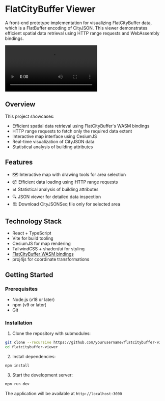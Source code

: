 # FlatCityBuffer Viewer

A front-end prototype implementation for visualizing FlatCityBuffer data, which is a FlatBuffer encoding of CityJSON. This viewer demonstrates efficient spatial data retrieval using HTTP range requests and WebAssembly bindings.

<video controls src="https://storage.googleapis.com/flatcitybuf/demo.mp4" title="Title"></video>

## Overview

This project showcases:
- Efficient spatial data retrieval using FlatCityBuffer's WASM bindings
- HTTP range requests to fetch only the required data extent
- Interactive map interface using CesiumJS
- Real-time visualization of CityJSON data
- Statistical analysis of building attributes

## Features

- 🗺️ Interactive map with drawing tools for area selection
- 📦 Efficient data loading using HTTP range requests
- 📊 Statistical analysis of building attributes
- 🔍 JSON viewer for detailed data inspection
- 🏗️ Download CityJSONSeq file only for selected area

## Technology Stack

- React + TypeScript
- Vite for build tooling
- CesiumJS for map rendering
- TailwindCSS + shadcn/ui for styling
- [FlatCityBuffer WASM bindings](https://github.com/flatcitybuf/flatcitybuf-wasm)
- proj4js for coordinate transformations

## Getting Started

### Prerequisites

- Node.js (v18 or later)
- npm (v9 or later)
- Git

### Installation

1. Clone the repository with submodules:
```bash
git clone --recursive https://github.com/yourusername/flatcitybuffer-viewer.git
cd flatcitybuffer-viewer
```

2. Install dependencies:
```bash
npm install
```

3. Start the development server:
```bash
npm run dev
```

The application will be available at `http://localhost:3000`
